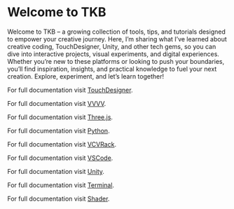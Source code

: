 # Welcome to TKB


Welcome to TKB – a growing collection of tools, tips, and tutorials designed to empower your creative journey. Here, I’m sharing what I’ve learned about creative coding, TouchDesigner, Unity, and other tech gems, so you can dive into interactive projects, visual experiments, and digital experiences. Whether you’re new to these platforms or looking to push your boundaries, you’ll find inspiration, insights, and practical knowledge to fuel your next creation. Explore, experiment, and let’s learn together!

For full documentation visit [TouchDesigner](./topics/TouchDesigner/TouchDesigner.md).

For full documentation visit [VVVV](./topics/vvvv/index.md).

For full documentation visit [Three.js](./topics/JavaScript/ThreeJS/index.md).

For full documentation visit [Python](./topics/Python/index.md).

For full documentation visit [VCVRack](./topics/VCVRack/index.md).

For full documentation visit [VSCode](./topics/VSCode/index.md).

For full documentation visit [Unity](./topics/Unity/index.md).

For full documentation visit [Terminal](./topics/Terminal/index.md).

For full documentation visit [Shader](./topics/Shader/index.md).
